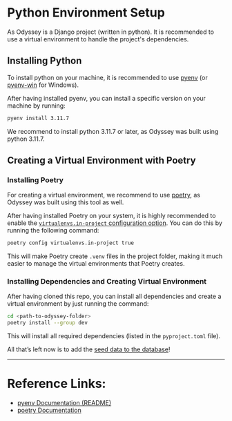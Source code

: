 # Python Environment Setup

As Odyssey is a Django project (written in python). It is recommended to use a virtual environment to handle the project's dependencies.

## Installing Python
To install python on your machine, it is recommended to use [pyenv](https://github.com/pyenv/pyenv) (or [pyenv-win](https://github.com/pyenv-win/pyenv-win) for Windows).

After having installed pyenv, you can install a specific version on your machine by running:

``` sh
pyenv install 3.11.7
```

We recommend to install python 3.11.7 or later, as Odyssey was built using python 3.11.7.

## Creating a Virtual Environment with Poetry

### Installing Poetry

For creating a virtual environment, we recommend to use [poetry](https://python-poetry.org/), as Odyssey was built using this tool as well.

After having installed Poetry on your system, it is highly recommended to enable the [`virtualenvs.in-project` configuration option](https://python-poetry.org/docs/configuration/#virtualenvsin-project). You can do this by running the following command:

``` sh
poetry config virtualenvs.in-project true
```

This will make Poetry create `.venv` files in the project folder, making it much easier to manage the virtual environments that Poetry creates.

### Installing Dependencies and Creating Virtual Environment

After having cloned this repo, you can install all dependencies and create a virtual environment by just running the command:

``` sh
cd <path-to-odyssey-folder>
poetry install --group dev
```

This will install all required dependencies (listed in the `pyproject.toml` file).

All that’s left now is to add the [seed data to the database](./Making%20Migrations%20&%20Adding%20Seed%20Data.md)!

----

# Reference Links:
- [pyenv Documentation (README)](https://github.com/pyenv/pyenv#table-of-contents)
- [poetry Documentation](https://python-poetry.org/docs/)